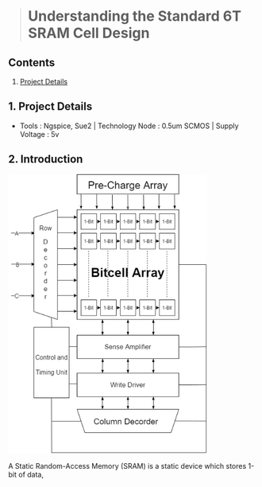 > # Understanding the Standard 6T SRAM Cell Design
## Contents
1. [Project Details](#1-Project-Details)
## 1. Project Details
- Tools : Ngspice, Sue2 | Technology Node : 0.5um SCMOS | Supply Voltage : 5v
## 2. Introduction
<img src="https://github.com/Khadgaray/6T_SRAM/blob/main/Images/6T_SRAM_Architecture.png" width="400" hight="400"/>

A Static Random-Access Memory (SRAM) is a static device which stores 1-bit of data,
